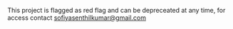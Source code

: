 This project is flagged as red flag and can be depreceated at any time, for access contact sofiyasenthilkumar@gmail.com
